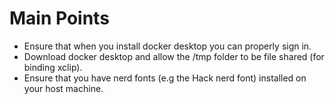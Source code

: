 # Main Points
- Ensure that when you install docker desktop you can properly sign in.
- Download docker desktop and allow the /tmp folder to be file shared (for binding xclip).
- Ensure that you have nerd fonts (e.g the Hack nerd font) installed on your host machine.